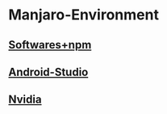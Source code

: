 # Manjaro-Environment

## [Softwares+npm](Arch-evn.md) 

## [Android-Studio](Android-Studio.md) 

## [Nvidia](Nvidia.md) 

